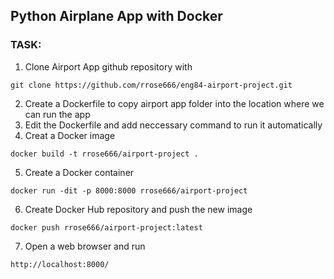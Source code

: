 ## Python Airplane App with Docker
### TASK:
1. Clone Airport App github repository with 
```
git clone https://github.com/rrose666/eng84-airport-project.git
```
2. Create a Dockerfile to copy airport app folder into the location where we can run the app
3. Edit the Dockerfile and add neccessary command to run it automatically
4. Creat a Docker image
 ```
 docker build -t rrose666/airport-project .
 ```
5. Create a Docker container  
```
docker run -dit -p 8000:8000 rrose666/airport-project
```  
6. Create Docker Hub repository and push the new image 
 ```
 docker push rrose666/airport-project:latest
 ```
7. Open a web browser and run
```
http://localhost:8000/
```
